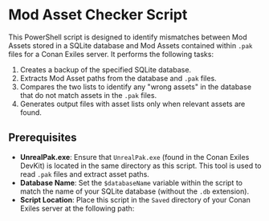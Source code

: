 # Mod Asset Checker Script

This PowerShell script is designed to identify mismatches between Mod Assets stored in a SQLite database and Mod Assets contained within `.pak` files for a Conan Exiles server. It performs the following tasks:

1. Creates a backup of the specified SQLite database.
2. Extracts Mod Asset paths from the database and `.pak` files.
3. Compares the two lists to identify any "wrong assets" in the database that do not match assets in the `.pak` files.
4. Generates output files with asset lists only when relevant assets are found.

## Prerequisites

- **UnrealPak.exe**: Ensure that `UnrealPak.exe` (found in the Conan Exiles DevKit) is located in the same directory as this script. This tool is used to read `.pak` files and extract asset paths.
- **Database Name**: Set the `$databaseName` variable within the script to match the name of your SQLite database (without the `.db` extension).
- **Script Location**: Place this script in the `Saved` directory of your Conan Exiles server at the following path:
